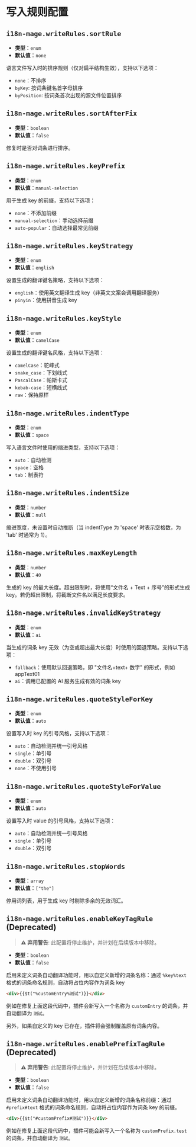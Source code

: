 # 写入规则配置

## `i18n-mage.writeRules.sortRule`

- **类型**：`enum`
- **默认值**：`none`

语言文件写入时的排序规则（仅对扁平结构生效），支持以下选项：

- `none`：不排序
- `byKey`: 按词条键名首字母排序
- `byPosition`: 按词条首次出现的源文件位置排序

## `i18n-mage.writeRules.sortAfterFix`

- **类型**：`boolean`
- **默认值**：`false`

修复时是否对词条进行排序。

## `i18n-mage.writeRules.keyPrefix`

- **类型**：`enum`
- **默认值**：`manual-selection`

用于生成 key 的前缀，支持以下选项：

- `none`：不添加前缀
- `manual-selection`：手动选择前缀
- `auto-popular`：自动选择最常见前缀

## `i18n-mage.writeRules.keyStrategy`

- **类型**：`enum`
- **默认值**：`english`

设置生成的翻译键名策略，支持以下选项：

- `english`：使用英文翻译生成 key（非英文文案会调用翻译服务）
- `pinyin`：使用拼音生成 key

## `i18n-mage.writeRules.keyStyle`

- **类型**：`enum`
- **默认值**：`camelCase`

设置生成的翻译键名风格，支持以下选项：

- `camelCase`：驼峰式
- `snake_case`：下划线式
- `PascalCase`：帕斯卡式
- `kebab-case`：短横线式
- `raw`：保持原样

## `i18n-mage.writeRules.indentType`

- **类型**：`enum`
- **默认值**：`space`

写入语言文件时使用的缩进类型，支持以下选项：

- `auto`：自动检测
- `space`：空格
- `tab`：制表符

## `i18n-mage.writeRules.indentSize`

- **类型**：`number`
- **默认值**：`null`

缩进宽度，未设置时自动推断（当 indentType 为 'space' 时表示空格数，为 'tab' 时通常为 1）。

## `i18n-mage.writeRules.maxKeyLength`

- **类型**：`number`
- **默认值**：`40`

生成的 key 的最大长度。超出限制时，将使用“文件名 + Text + 序号”的形式生成 key。若仍超出限制，将截断文件名以满足长度要求。

## `i18n-mage.writeRules.invalidKeyStrategy`

- **类型**：`enum`
- **默认值**：`ai`

当生成的词条 key 无效（为空或超出最大长度）时使用的回退策略。支持以下选项：

- `fallback`：使用默认回退策略，即 \"文件名+text+ 数字\" 的形式，例如 appText01
- `ai`：调用已配置的 AI 服务生成有效的词条 key

## `i18n-mage.writeRules.quoteStyleForKey`

- **类型**：`enum`
- **默认值**：`auto`

设置写入时 key 的引号风格，支持以下选项：

- `auto`：自动检测并统一引号风格
- `single`：单引号
- `double`：双引号
- `none`：不使用引号

## `i18n-mage.writeRules.quoteStyleForValue`

- **类型**：`enum`
- **默认值**：`auto`

设置写入时 value 的引号风格，支持以下选项：

- `auto`：自动检测并统一引号风格
- `single`：单引号
- `double`：双引号

## `i18n-mage.writeRules.stopWords`

- **类型**：`array`
- **默认值**：`["the"]`

停用词列表，用于生成 key 时剔除多余的无效词汇。

## `i18n-mage.writeRules.enableKeyTagRule` (Deprecated)️

> **⚠️ 弃用警告**: 此配置将停止维护，并计划在后续版本中移除。

- **类型**：`boolean`
- **默认值**：`false`

启用未定义词条自动翻译功能时，用以自定义新增的词条名称：通过 `%key%text` 格式的词条命名规则，自动将占位内容作为词条 key

```html
<div>{{$t("%customEntry%测试")}}</div>
```

例如在修复上面这段代码中，插件会新写入一个名称为 `customEntry` 的词条，并自动翻译为 `测试`。

另外，如果自定义的 key 已存在，插件将会强制覆盖原有词条内容。

## `i18n-mage.writeRules.enablePrefixTagRule` (Deprecated)️

> **⚠️ 弃用警告**: 此配置将停止维护，并计划在后续版本中移除。

- **类型**：`boolean`
- **默认值**：`false`

启用未定义词条自动翻译功能时，用以自定义新增的词条名称前缀：通过 `#prefix#text` 格式的词条命名规则，自动将占位内容作为词条 key 的前缀。

```html
<div>{{$t("#customPrefix#测试")}}</div>
```

例如在修复上面这段代码中，插件可能会新写入一个名称为 `customPrefix.test` 的词条，并自动翻译为 `测试`。